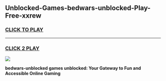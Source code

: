 
## Unblocked-Games-bedwars-unblocked-Play-Free-xxrew
<h3>
<a href="https://premium76.site?title=bedwars-unblocked&ref=10A">CLICK TO PLAY</a></h3>
<hr>

<h3>
<a href="https://premium76.site?title=bedwars-unblocked&ref=10A">CLICK 2 PLAY</a>
  
</h3>

<a href="https://premium76.site?title=bedwars-unblocked&ref=10A"><img src="https://clearcache.store/games.png"></a>


**bedwars-unblocked games unblocked: Your Gateway to Fun and Accessible Online Gaming**
